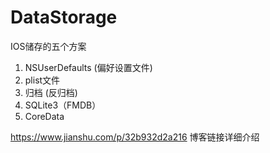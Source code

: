 # DataStorage
IOS储存的五个方案
1. NSUserDefaults (偏好设置文件)
2. plist文件
3. 归档 (反归档)
4. SQLite3（FMDB）
5. CoreData

https://www.jianshu.com/p/32b932d2a216 博客链接详细介绍

